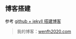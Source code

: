 
## 博客搭建

参考 [github + jekyll 搭建博客](https://wenfh2020.com/2020/02/17/make-blog/)

> 我的博客：[wenfh2020.com](wenfh2020.com)
